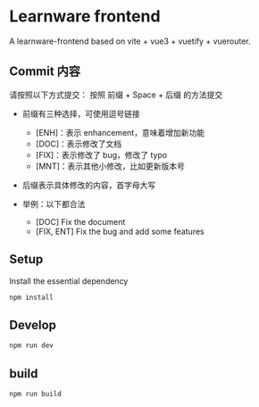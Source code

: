 # Learnware frontend

A learnware-frontend based on vite + vue3 + vuetify + vuerouter.

## Commit 内容

请按照以下方式提交：
按照 前缀 + Space + 后缀 的方法提交
* 前缀有三种选择，可使用逗号链接
  *  [ENH]：表示 enhancement，意味着增加新功能
  *  [DOC]：表示修改了文档
  *  [FIX]：表示修改了 bug，修改了 typo
  *  [MNT]：表示其他小修改，比如更新版本号

* 后缀表示具体修改的内容，首字母大写
  
* 举例：以下都合法
  * [DOC] Fix the document
  * [FIX, ENT] Fix the bug and add some features

## Setup

Install the essential dependency

```bash
npm install
```

## Develop

```bash
npm run dev
```

## build

```bash
npm run build
```
